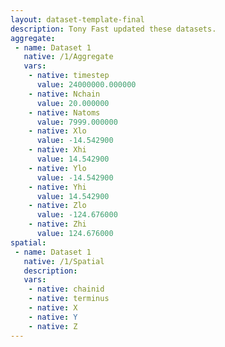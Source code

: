 ```yaml
---
layout: dataset-template-final
description: Tony Fast updated these datasets.
aggregate: 
 - name: Dataset 1
   native: /1/Aggregate
   vars: 
    - native: timestep
      value: 24000000.000000
    - native: Nchain
      value: 20.000000
    - native: Natoms
      value: 7999.000000
    - native: Xlo
      value: -14.542900
    - native: Xhi
      value: 14.542900
    - native: Ylo
      value: -14.542900
    - native: Yhi
      value: 14.542900
    - native: Zlo
      value: -124.676000
    - native: Zhi
      value: 124.676000
spatial: 
 - name: Dataset 1
   native: /1/Spatial
   description: 
   vars: 
    - native: chainid
    - native: terminus
    - native: X
    - native: Y
    - native: Z
---
```

